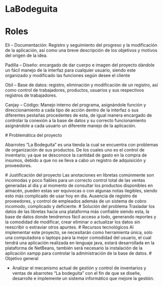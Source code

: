 # LaBodeguita
# Roles
Eli – Documentación: Registro y seguimiento del progreso y la modificación de la aplicación, así como una breve descripción de los objetivos y motivos del origen de la idea.
<p>Padilla – Diseño: encargado de dar cuerpo e imagen del proyecto dándole un fácil manejo de la interfaz para cualquier usuario, siendo este organizado y modificado las funciones según desee el cliente
<p>Obil – Base de datos: registro, eliminación y modificación de un registro, así como control de trabajadores, productos, usuarios y sus respectivos registros de trabajadores.
<p>Canjay – Código: Manejo interno del programa, asignándole función y direccionamiento a cada tipo de acción dentro de la interfaz o sus diferentes pestañas procedentes de esta, de igual manera encargado de controlar la conexión a la base de datos y su correcto funcionamiento asignándole a cada usuario un diferente manejo de la aplicación.</p>
# Problemática del proyecto
<p>Abarrotes “La Bodeguita” es una tienda la cual se encuentra con problemas de organización de sus productos. De los cuales uno es el control de inventario; ya que se desconoce la cantidad de gasto en la compra de insumos, debido a que no se lleva a cabo un registro de adquisición y proveedores.
</p>
# Justificación del proyecto
Las anotaciones en libretas comúnmente son incomodas y poco fiables para un correcto control total de las ventas generadas al día y al momento de consultar los productos disponibles en almacén, pueden estas ser equivocas o con algunas notas ilegibles, siendo esto más complicado de usar hoy en día. Ausencia de registro de proveedores, y control de empleados además de un sistema de cobro incomodo, complicado y deficiente.
# Solución del problema
Trasladar los datos de las libretas hacia una plataforma más confiable siendo esta, la base de datos donde tendremos fácil acceso a todo, generando reportes y la comodidad de modificar, crear eliminar o actualizar los datos sin reescribir o extraviar otros apuntes. 
# Recursos tecnológicos
Al implementar este proyecto, se necesitarán como herramienta única, solo una computadora o laptops para la mejor comodidad del usuario, el cual tendrá una aplicación realizada en lenguaje java, estará desarrollada en la plataforma de NetBeans, también será necesario la instalación de la aplicación xampp para controlar la administración de la base de datos. 
# Objetivo general
<ul>
<li>Analizar el mecanismo actual de gestión y control de inventarios y ventas de abarrotes “La bodeguita” con el fin de que se diseñe, desarrolle e implemente un sistema informático que mejore la gestión.</li>
</ul>

